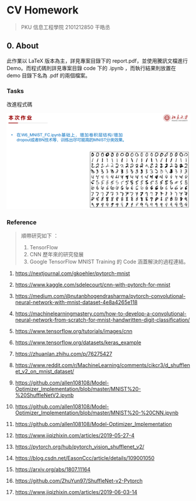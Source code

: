 # CV Homework

> PKU 信息工程學院 2101212850 干皓丞

## 0. About

此作業以 LaTeX 版本為主，詳見專案目錄下的 report.pdf，並使用騰訊文檔進行 Demo。而程式碼則詳見專案目錄 code 下的 .ipynb ，而執行結果則放置在 demo 目錄下名為 .pdf 的兩個檔案。


### Tasks

改進程式碼

![](https://github.com/kancheng/kan-cs-report-in-2021/blob/main/CV/pytorch-tensorflow-mnist/pic/1.png)

### Reference

>
>  順帶研究如下 ：
>   1) TensorFlow
>   2) CNN 歷年來的研究發展
>   3) Google TensorFlow MNIST Training 的 Code
>   涵蓋解決的過程連結。
>

1. https://nextjournal.com/gkoehler/pytorch-mnist

2. https://www.kaggle.com/sdelecourt/cnn-with-pytorch-for-mnist

3. https://medium.com/@nutanbhogendrasharma/pytorch-convolutional-neural-network-with-mnist-dataset-4e8a4265e118

4. https://machinelearningmastery.com/how-to-develop-a-convolutional-neural-network-from-scratch-for-mnist-handwritten-digit-classification/

5. https://www.tensorflow.org/tutorials/images/cnn

6. https://www.tensorflow.org/datasets/keras_example

7. https://zhuanlan.zhihu.com/p/76275427

8. https://www.reddit.com/r/MachineLearning/comments/cikcr3/d_shufflenet_v2_on_mnist_dataset/

9. https://github.com/allen108108/Model-Optimizer_Implementation/blob/master/MNIST%20-%20ShuffleNetV2.ipynb

10. https://github.com/allen108108/Model-Optimizer_Implementation/blob/master/MNIST%20-%20CNN.ipynb

11. https://github.com/allen108108/Model-Optimizer_Implementation

12. https://www.jiqizhixin.com/articles/2019-05-27-4

13. https://pytorch.org/hub/pytorch_vision_shufflenet_v2/

14. https://blog.csdn.net/EasonCcc/article/details/109001050

15. https://arxiv.org/abs/1807.11164

16. https://github.com/ZhuYun97/ShuffleNet-v2-Pytorch

17. https://www.jiqizhixin.com/articles/2019-06-03-14



